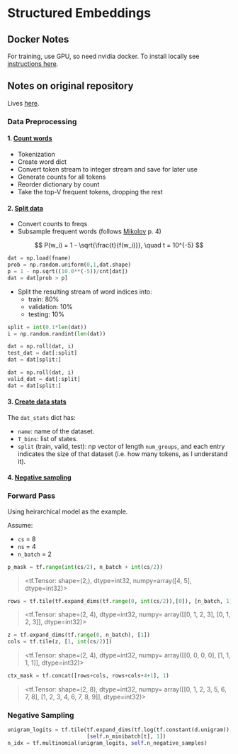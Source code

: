 # Structured Embeddings

## Docker Notes

For training, use GPU, so need nvidia docker.
To install locally see [instructions here](https://github.com/NVIDIA/nvidia-docker).

## Notes on original repository

Lives [here](https://github.com/mariru/structured_embeddings).

### Data Preprocessing

#### 1. [Count words](https://github.com/mariru/structured_embeddings/blob/master/dat/step_1_count_words.py)

- Tokenization
- Create word dict
- Convert token stream to integer stream and save for later use
- Generate counts for all tokens
- Reorder dictionary by count
- Take the top-V frequent tokens, dropping the rest

#### 2. [Split data](https://github.com/mariru/structured_embeddings/blob/master/dat/step_2_split_data.py)

- Convert counts to freqs
- Subsample frequent words (follows [Mikolov](https://papers.nips.cc/paper/5021-distributed-representations-of-words-and-phrases-and-their-compositionality.pdf) p. 4)

$$
P(w_i) = 1 - \sqrt{\frac{t}{f(w_i)}}, \quad t = 10^{-5}
$$

```python
dat = np.load(fname)
prob = np.random.uniform(0,1,dat.shape)
p = 1 - np.sqrt((10.0**(-5))/cnt[dat])
dat = dat[prob > p]
```

- Split the resulting stream of word indices into:
  * train: 80%
  * validation: 10%
  * testing: 10%
  
```python
split = int(0.1*len(dat))
i = np.random.randint(len(dat))

dat = np.roll(dat, i)
test_dat = dat[:split]
dat = dat[split:]

dat = np.roll(dat, i)
valid_dat = dat[:split]
dat = dat[split:]
```

#### 3. [Create data stats](https://github.com/mariru/structured_embeddings/blob/master/dat/step_3_create_data_stats.py)

The `dat_stats` dict has: 
- `name`: name of the dataset.
- `T_bins`: list of states.
- `split` (train, valid, test): np vector of length `num_groups`, and each entry
  indicates the size of that dataset (i.e. how many tokens, as I understand it).

#### 4. [Negative sampling](https://github.com/mariru/structured_embeddings/blob/master/dat/step_4_negative_samples.py)


### Forward Pass

Using heirarchical model as the example.

Assume:
- `cs` = 8
- `ns` = 4
- `n_batch` = 2

```python
p_mask = tf.range(int(cs/2), n_batch + int(cs/2))
```

> <tf.Tensor: shape=(2,), dtype=int32, numpy=array([4, 5], dtype=int32)>

```python
rows = tf.tile(tf.expand_dims(tf.range(0, int(cs/2)),[0]), [n_batch, 1])
```

> <tf.Tensor: shape=(2, 4), dtype=int32, numpy=
array([[0, 1, 2, 3],
       [0, 1, 2, 3]], dtype=int32)>

```python
z = tf.expand_dims(tf.range(0, n_batch), [1])
cols = tf.tile(z, [1, int(cs/2)])
```

> <tf.Tensor: shape=(2, 4), dtype=int32, numpy=
array([[0, 0, 0, 0],
       [1, 1, 1, 1]], dtype=int32)>

```python
ctx_mask = tf.concat([rows+cols, rows+cols+4+1], 1)
```

> <tf.Tensor: shape=(2, 8), dtype=int32, numpy=
array([[0, 1, 2, 3, 5, 6, 7, 8],
       [1, 2, 3, 4, 6, 7, 8, 9]], dtype=int32)>

### Negative Sampling

```python
unigram_logits = tf.tile(tf.expand_dims(tf.log(tf.constant(d.unigram)), [0]), 
                         [self.n_minibatch[t], 1])
n_idx = tf.multinomial(unigram_logits, self.n_negative_samples)
```
